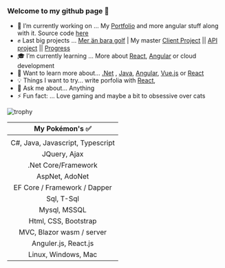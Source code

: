 ### Welcome to my github page 🖖 

- 🔭 I’m currently working on ... My [Portfolio]("https://carpenteri1.github.io/Portfolio/") and more angular stuff along with it. Source code [here]("https://github.com/Carpenteri1/Portfolio")
- ✊ Last big projects ... [Mer än bara golf](https://meranbaragolf.se/) | My master [Client Project](https://github.com/Carpenteri1/CampusBookingConcept) || [API project](https://github.com/Carpenteri1/CampusBookingAPI) || [Progress](https://github.com/users/Carpenteri1/projects/7)
- 🎓 I’m currently learning ... More about [React](https://reactjs.org/ ), [Angular](https://angular.io/) or cloud development 
- 📖 Want to learn more about... [.Net](https://dotnet.microsoft.com/) , [Java](https://docs.oracle.com/en/java/), [Angular](https://angular.io/), [Vue.js](https://vuejs.org/) or [React](https://reactjs.org/)
- 💡 Things I want to try... write porfolia with [React](https://reactjs.org/),
- 💬 Ask me about... Anything
- ⚡ Fun fact: ... Love gaming and maybe a bit to obsessive over cats


![trophy](https://github-profile-trophy.vercel.app/?username=carpenteri1&theme=monokai&title=Issues,Commit,PullRequest,Repositories)


| My Pokémon's :white_check_mark:         |
|:--------------------:|  
|                      |
| C#, Java, Javascript, Typescript |  
| JQuery, Ajax                    |
| .Net Core/Framework  |
| AspNet, AdoNet        | 
| EF Core / Framework / Dapper | 
| Sql, T-Sql            |
| Mysql, MSSQL          |
| Html, CSS, Bootstrap   | 
| MVC, Blazor wasm / server   | 
| Anguler.js, React.js  |
| Linux, Windows, Mac    |


